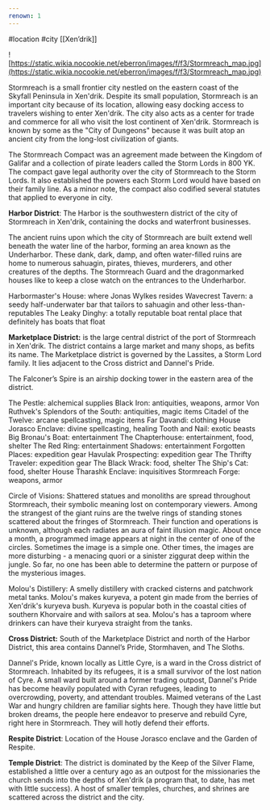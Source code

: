 ```yaml
---
renown: 1
---
```

#location #city [[Xen’drik]]

![https://static.wikia.nocookie.net/eberron/images/f/f3/Stormreach_map.jpg](https://static.wikia.nocookie.net/eberron/images/f/f3/Stormreach_map.jpg)

Stormreach is a small frontier city nestled on the eastern coast of the Skyfall Peninsula in Xen'drik. Despite its small population, Stormreach is an important city because of its location, allowing easy docking access to travelers wishing to enter Xen'drik. The city also acts as a center for trade and commerce for all who visit the lost continent of Xen'drik. Stormreach is known by some as the "City of Dungeons" because it was built atop an ancient city from the long-lost civilization of giants.

The Stormreach Compact was an agreement made between the Kingdom of Galifar and a collection of pirate leaders called the Storm Lords in 800 YK. The compact gave legal authority over the city of Stormreach to the Storm Lords. It also established the powers each Storm Lord would have based on their family line. As a minor note, the compact also codified several statutes that applied to everyone in city.

**Harbor District**: The Harbor is the southwestern district of the city of Stormreach in Xen'drik, containing the docks and waterfront businesses.

The ancient ruins upon which the city of Stormreach are built extend well beneath the water line of the harbor, forming an area known as the Underharbor. These dank, dark, damp, and often water-filled ruins are home to numerous sahuagin, pirates, thieves, murderers, and other creatures of the depths. The Stormreach Guard and the dragonmarked houses like to keep a close watch on the entrances to the Underharbor.

Harbormaster's House: where Jonas Wylkes resides
Wavecrest Tavern: a seedy half-underwater bar that tailors to sahuagin and other less-than-reputables
The Leaky Dinghy: a totally reputable boat rental place that definitely has boats that float

**Marketplace District:** is the large central district of the port of Stormreach in Xen'drik. The district contains a large market and many shops, as befits its name. The Marketplace district is governed by the Lassites, a Storm Lord family. It lies adjacent to the Cross district and Dannel's Pride.

The Falconer’s Spire is an airship docking tower in the eastern area of the district.

The Pestle: alchemical supplies
Black Iron: antiquities, weapons, armor
Von Ruthvek's Splendors of the South: antiquities, magic items
Citadel of the Twelve: arcane spellcasting, magic items
Far Davandi: clothing
House Jorasco Enclave: divine spellcasting, healing
Tooth and Nail: exotic beasts
Big Bronau's Boat: entertainment
The Chapterhouse: entertainment, food, shelter
The Red Ring: entertainment
Shadows: entertainment
Forgotten Places: expedition gear
Havulak Prospecting: expedition gear
The Thrifty Traveler: expedition gear
The Black Wrack: food, shelter
The Ship's Cat: food, shelter
House Tharashk Enclave: inquisitives
Stormreach Forge: weapons, armor

Circle of Visions: Shattered statues and monoliths are spread throughout Stormreach, their symbolic meaning lost on contemporary viewers. Among the strangest of the giant ruins are the twelve rings of standing stones scattered about the fringes of Stormreach. Their function and operations is unknown, although each radiates an aura of faint illusion magic. About once a month, a programmed image appears at night in the center of one of the circles. Sometimes the image is a simple one. Other times, the images are more disturbing - a menacing quori or a sinister ziggurat deep within the jungle. So far, no one has been able to determine the pattern or purpose of the mysterious images.

Molou's Distillery: A smelly distillery with cracked cisterns and patchwork metal tanks. Molou's makes kuryeva, a potent gin made from the berries of Xen'drik's kuryeva bush. Kuryeva is popular both in the coastal cities of southern Khorvaire and with sailors at sea. Molou's has a taproom where drinkers can have their kuryeva straight from the tanks.

**Cross District:** South of the Marketplace District and north of the Harbor District, this area contains Dannel’s Pride, Stormhaven, and The Sloths.

Dannel's Pride, known locally as Little Cyre, is a ward in the Cross district of Stormreach. Inhabited by its refugees, it is a small survivor of the lost nation of Cyre. A small ward built around a former trading outpost, Dannel's Pride has become heavily populated with Cyran refugees, leading to overcrowding, poverty, and attendant troubles. Maimed veterans of the Last War and hungry children are familiar sights here. Though they have little but broken dreams, the people here endeavor to preserve and rebuild Cyre, right here in Stormreach. They will hotly defend their efforts.

**Respite District**: Location of the House Jorasco enclave and the Garden of Respite.

**Temple District**: The district is dominated by the Keep of the Silver Flame, established a little over a century ago as an outpost for the missionaries the church sends into the depths of Xen'drik (a program that, to date, has met with little success). A host of smaller temples, churches, and shrines are scattered across the district and the city.
